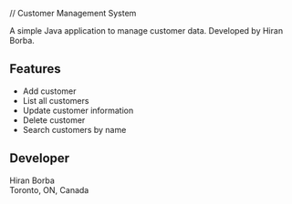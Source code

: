 // Customer Management System 

A simple Java application to manage customer data. 
Developed by Hiran Borba.

## Features
- Add customer
- List all customers
- Update customer information
- Delete customer
- Search customers by name

## Developer
Hiran Borba  
Toronto, ON, Canada
